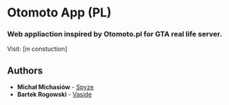 # Otomoto App (PL)

### Web appliaction inspired by Otomoto.pl for GTA real life server.

Visit: [in constuction]

## Authors
* **Michał Michasiów** - [Spyze](https://spyze.pl)
* **Bartek Rogowski** - [Vaside](https://vaside.com.pl)
